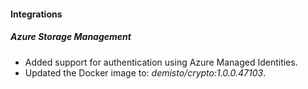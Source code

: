 
#### Integrations
##### Azure Storage Management
- Added support for authentication using Azure Managed Identities.
- Updated the Docker image to: *demisto/crypto:1.0.0.47103*.
